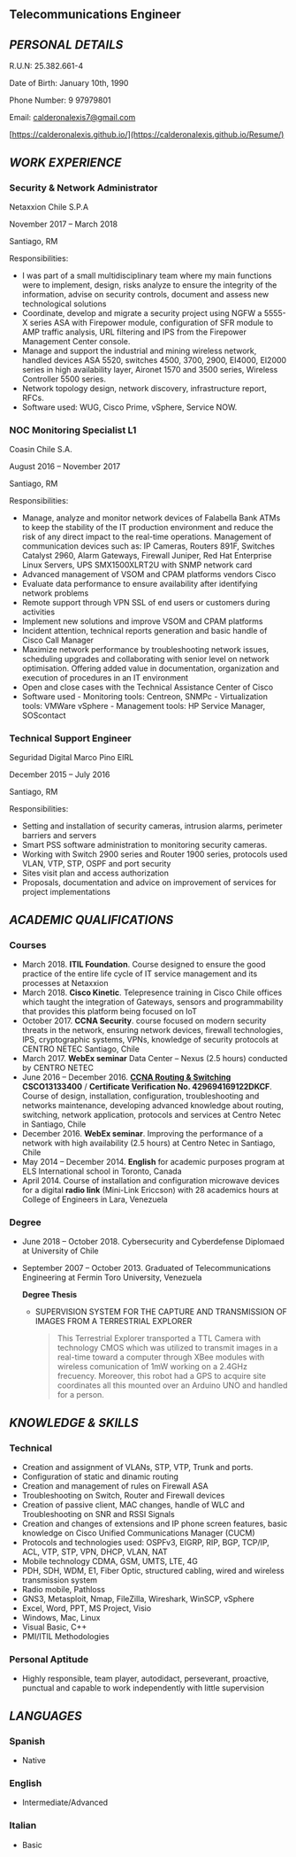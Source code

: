## Telecommunications Engineer

## _PERSONAL DETAILS_

R.U.N: 25.382.661-4

Date of Birth: January 10th, 1990

Phone Number: 9 97979801

Email: calderonalexis7@gmail.com

[https://calderonalexis.github.io/](https://calderonalexis.github.io/Resume/)

## _WORK EXPERIENCE_

### Security & Network Administrator

Netaxxion Chile S.P.A

November 2017 – March 2018

Santiago, RM

Responsibilities: 

  - I was part of a small multidisciplinary team where my main functions were to implement, design, risks analyze to ensure the integrity of the information, advise on security controls, document and assess new technological solutions
  - Coordinate, develop and migrate a security project using NGFW a 5555-X series ASA with Firepower module, configuration of SFR module to AMP traffic analysis, URL filtering and IPS from the Firepower Management Center console.
  - Manage and support the industrial and mining wireless network, handled devices ASA 5520, switches 4500, 3700, 2900, EI4000, EI2000 series in high availability layer, Aironet 1570 and 3500 series, Wireless Controller 5500 series.
  - Network topology design, network discovery, infrastructure report, RFCs.
  - Software used: WUG, Cisco Prime, vSphere, Service NOW.

### NOC Monitoring Specialist L1

Coasin Chile S.A.

August 2016 – November 2017

Santiago, RM

Responsibilities:

  - Manage, analyze and monitor network devices of Falabella Bank ATMs to keep the stability of the IT production environment and reduce the risk of any direct impact to the real-time operations. Management of communication devices such as: IP Cameras, Routers 891F, Switches Catalyst 2960, Alarm Gateways, Firewall Juniper, Red Hat Enterprise Linux Servers, UPS SMX1500XLRT2U with SNMP network card
  - Advanced management of VSOM and CPAM platforms vendors Cisco
  - Evaluate data performance to ensure availability after identifying network problems
  - Remote support through VPN SSL of end users or customers during activities
  - Implement new solutions and improve VSOM and CPAM platforms
  - Incident attention, technical reports generation and basic handle of Cisco Call Manager
  - Maximize network performance by troubleshooting network issues, scheduling upgrades and collaborating with senior level on network optimisation. Offering added value in documentation, organization and execution of procedures in an IT environment
  - Open and close cases with the Technical Assistance Center of Cisco
  - Software used - Monitoring tools: Centreon, SNMPc - Virtualization tools: VMWare vSphere - Management tools: HP Service Manager, SOScontact

### Technical Support Engineer

Seguridad Digital Marco Pino EIRL

December 2015 – July 2016

Santiago, RM

Responsibilities: 

  - Setting and installation of security cameras, intrusion alarms, perimeter barriers and servers
  - Smart PSS software administration to monitoring security cameras.
  - Working with Switch 2900 series and Router 1900 series, protocols used VLAN, VTP, STP, OSPF and port security
  - Sites visit plan and access authorization
  - Proposals, documentation and advice on improvement of services for project implementations

## _ACADEMIC QUALIFICATIONS_

### Courses

  - March 2018. **ITIL Foundation**. Course designed to ensure the good practice of the entire life cycle of IT service management and its processes at Netaxxion
  - March 2018. **Cisco Kinetic**. Telepresence training in Cisco Chile offices which taught the integration of Gateways, sensors and programmability that provides this platform being focused on IoT
  - October 2017. **CCNA Security**. course focused on modern security threats in the network, ensuring network devices, firewall technologies, IPS, cryptographic systems, VPNs, knowledge of security protocols at CENTRO NETEC Santiago, Chile
  - March 2017. **WebEx seminar** Data Center – Nexus (2.5 hours) conducted by CENTRO NETEC
  - June 2016 – December 2016. **[CCNA Routing & Switching](https://www.youracclaim.com/badges/66b50233-474e-44ec-95d2-3fb2ae84ca3d)** **CSCO13133400** / **Certificate Verification No. 429694169122DKCF**. Course of design, installation, configuration, troubleshooting and networks maintenance, developing advanced knowledge about routing, switching, network application, protocols and services at Centro Netec in Santiago, Chile
  - December 2016. **WebEx seminar**. Improving the performance of a network with high availability (2.5 hours) at Centro Netec in Santiago, Chile
  - May 2014 – December 2014. **English** for academic purposes program at ELS International school in Toronto, Canada
  - April 2014. Course of installation and configuration microwave devices for a digital **radio link** (Mini-Link Ericcson) with 28 academics hours at College of Engineers in Lara, Venezuela

### Degree

  - June 2018 – October 2018. Cybersecurity and Cyberdefense Diplomaed at University of Chile

  - September 2007 – October 2013. Graduated of Telecommunications Engineering at Fermin Toro University, Venezuela

    **Degree Thesis**
     
     - SUPERVISION SYSTEM FOR THE CAPTURE AND TRANSMISSION OF IMAGES FROM A TERRESTRIAL EXPLORER
     
        > This Terrestrial Explorer transported a TTL Camera with technology CMOS which was utilized to transmit images in a real-time toward a computer through XBee modules with wireless comunication of 1mW working on a 2.4GHz frecuency. Moreover, this robot had a GPS to acquire site coordinates all this mounted over an Arduino UNO and handled for a person.

## _KNOWLEDGE & SKILLS_

### Technical

  - Creation and assignment of VLANs, STP, VTP, Trunk and ports.
  - Configuration of static and dinamic routing
  - Creation and management of rules on Firewall ASA
  - Troubleshooting on Switch, Router and Firewall devices
  - Creation of passive client, MAC changes, handle of WLC and Troubleshooting on SNR and RSSI Signals 
  - Creation and changes of extensions and IP phone screen features, basic knowledge on Cisco Unified Communications Manager (CUCM)
  - Protocols and technologies used: OSPFv3, EIGRP, RIP, BGP, TCP/IP, ACL, VTP, STP, VPN, DHCP, VLAN, NAT
  - Mobile technology CDMA, GSM, UMTS, LTE, 4G
  - PDH, SDH, WDM, E1, Fiber Optic, structured cabling, wired and wireless transmission system
  - Radio mobile, Pathloss
  - GNS3, Metasploit, Nmap, FileZilla, Wireshark, WinSCP, vSphere
  - Excel, Word, PPT, MS Project, Visio
  - Windows, Mac, Linux
  - Visual Basic, C++
  - PMI/ITIL Methodologies

### Personal Aptitude

  - Highly responsible, team player, autodidact, perseverant, proactive, punctual and capable to work independently with little supervision

## _LANGUAGES_

### Spanish

  - Native

### English

  - Intermediate/Advanced

### Italian

  - Basic
